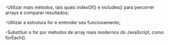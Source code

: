-Utilizar mais métodos, tais quais indexOf() e includes() para percorrer arrays e comparar resultados;

-Utilizar a estrutura for e entender seu funcionamento;

-Substituir o for por métodos de array mais modernos do JavaScript, como forEach().